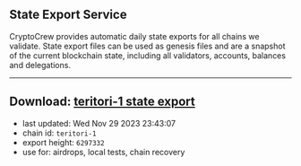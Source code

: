 ## State Export Service
CryptoCrew provides automatic daily state exports for all chains we validate. State export files can be used as genesis files and are a snapshot of the current blockchain state, including all validators, accounts, balances and delegations.

---
**Download: [teritori-1 state export](https://dl.ccvalidators.com/SERVICE/teritori/teritori-1_export_6297332.json)**
---

- last updated: Wed Nov 29 2023 23:43:07
- chain id: `teritori-1`
- export height: `6297332`
- use for: airdrops, local tests, chain recovery
